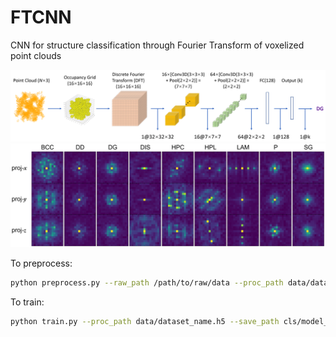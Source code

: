 # FTCNN
CNN for structure classification through Fourier Transform of voxelized point clouds


<img src="images/FTCNN_scheme.png" alt="drawing" width="1000"/>


<img src="images/FT_examples.png" alt="drawing" width="1000"/>


To preprocess:

  ```sh
  python preprocess.py --raw_path /path/to/raw/data --proc_path data/dataset_name.h5 -r resolution 
  ```
To train:

  ```sh
  python train.py --proc_path data/dataset_name.h5 --save_path cls/model_state_name.pth -n num_epochs -b batch_size
  ```

